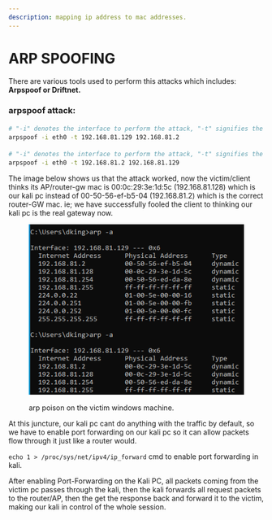 ```yaml
---
description: mapping ip address to mac addresses.
---
```


# ARP SPOOFING

There are various tools used to perform this attacks which includes: **Arpspoof or Driftnet.**

### arpspoof attack:

```bash
# "-i" denotes the interface to perform the attack, "-t" signifies the target, so we specify the target and the gateway to fool the target/client that we are the AP/gateway.
arpspoof -i eth0 -t 192.168.81.129 192.168.81.2

# "-i" denotes the interface to perform the attack, "-t" signifies the target, so we specify the target and the gateway to fool the AP/Gateway that we are the client.
arpspoof -i eth0 -t 192.168.81.2 192.168.81.129
```

The image below shows us that the attack worked, now the victim/client thinks its AP/router-gw mac is 00:0c:29:3e:1d:5c (192.168.81.128) which is our kali pc instead of 00-50-56-ef-b5-04 (192.168.81.2) which is the correct router-GW mac. ie; we have successfully fooled the client to thinking our kali pc is the real gateway now.

<figure><img src="../.gitbook/assets/Screenshot from 2023-03-21 22-59-22.png" alt=""><figcaption><p>arp poison on the victim windows machine.</p></figcaption></figure>

At this juncture, our kali pc cant do anything with the traffic by default, so we have to enable port forwarding on our kali pc so it can allow packets flow through it just like a router would.

`echo 1 > /proc/sys/net/ipv4/ip_forward` cmd to enable port forwarding in kali.

After enabling Port-Forwarding on the Kali PC, all packets coming from the victim pc passes through the kali, then the kali forwards all request packets to the router/AP, then the get the response back and forward it to the victim, making our kali in control of the whole session.







